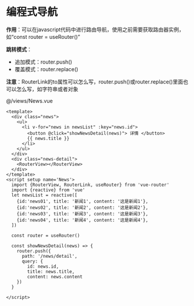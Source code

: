 # 编程式导航

**作用**：可以在javascript代码中进行路由导航，使用之前需要获取路由器实例，如“const router = useRouter()”

**跳转模式**：

* 追加模式：router.push()
* 覆盖模式：router.replace()



**注意**：RouterLink的to属性可以怎么写，router.push()或router.replace()里面也可以怎么写，如字符串或者对象

@/views/News.vue

```vue
<template>
  <div class="news">
    <ul>
      <li v-for="news in newsList" :key="news.id">
        <button @click="showNewsDetail(news)"> 详情 </button>
        {{ news.title }}
      </li>
    </ul>
  </div>
  <div class="news-detail">
    <RouterView></RouterView>
  </div>
</template>
<script setup name='News'>
  import {RouterView, RouterLink, useRouter} from 'vue-router'
  import {reactive} from 'vue'
  let newsList = reactive([
    {id:'news01', title: '新闻1', content: '这是新闻1'},
    {id:'news02', title: '新闻2', content: '这是新闻2'},
    {id:'news03', title: '新闻3', content: '这是新闻3'},
    {id:'news04', title: '新闻4', content: '这是新闻4'},
  ])
  
  const router = useRouter()
  
  const showNewsDetail(news) => {
    router.push({
      path: '/news/detail',
      query: {
        id: news.id,
        title: news.title,
        content: news.content
    })
  }
  
</script>
```

